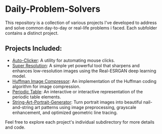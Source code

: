 # Daily-Problem-Solvers

This repository is a collection of various projects I've developed to address and solve common day-to-day or real-life problems i faced. Each subfolder contains a distinct project.

## Projects Included:

* [Auto-Clicker](https://github.com/VipranshOjha/Daily-Problem-Solvers/tree/main/Auto-Clicker): A utility for automating mouse clicks.
* [Super Resolution](https://github.com/VipranshOjha/Daily-Problem-Solvers/tree/main/Super-Resolution): A simple yet powerful tool that sharpens and enhances low-resolution images using the Real-ESRGAN deep learning model.
* [Huffman Image Compressor](https://github.com/VipranshOjha/Daily-Problem-Solvers/tree/main/Huffman-Image-Compressor): An implementation of the Huffman coding algorithm for image compression.
* [Periodic Table](https://github.com/VipranshOjha/Daily-Problem-Solvers/tree/main/Periodic-Table): An interactive or interactive representation of the periodic table elements.
* [String-Art-Portrait-Generator](https://github.com/VipranshOjha/Daily-Problem-Solvers/tree/main/String-Art-Portrait-Generator): Turn portrait images into beautiful nail-and-string art patterns using image preprocessing, grayscale enhancement, and optimized geometric line tracing.
  
Feel free to explore each project's individual subdirectory for more details and code.
